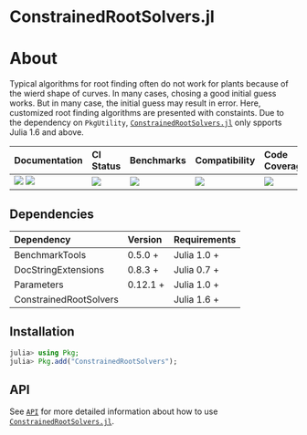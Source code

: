 # ConstrainedRootSolvers.jl

<!-- Links and shortcuts -->
[rs-url]: https://github.com/Yujie-W/ConstrainedRootSolvers.jl
[rs-api]: https://yujie-w.github.io/ConstrainedRootSolvers.jl/stable/API/

[dev-img]: https://img.shields.io/badge/docs-dev-blue.svg
[dev-url]: https://Yujie-W.github.io/ConstrainedRootSolvers.jl/dev/

[rel-img]: https://img.shields.io/badge/docs-stable-blue.svg
[rel-url]: https://Yujie-W.github.io/ConstrainedRootSolvers.jl/stable/

[st-img]: https://github.com/Yujie-W/ConstrainedRootSolvers.jl/workflows/JuliaStable/badge.svg?branch=main
[st-url]: https://github.com/Yujie-W/ConstrainedRootSolvers.jl/actions?query=branch%3A"main"++workflow%3A"JuliaStable"

[min-img]: https://github.com/Yujie-W/ConstrainedRootSolvers.jl/workflows/Julia-1.6/badge.svg?branch=main
[min-url]: https://github.com/Yujie-W/ConstrainedRootSolvers.jl/actions?query=branch%3A"main"++workflow%3A"Julia-1.6"

[bm-img]: https://github.com/Yujie-W/ConstrainedRootSolvers.jl/workflows/Benchmarks/badge.svg?branch=main
[bm-url]: https://github.com/Yujie-W/ConstrainedRootSolvers.jl/actions?query=branch%3A"main"++workflow%3A"Benchmarks"

[cov-img]: https://codecov.io/gh/Yujie-W/ConstrainedRootSolvers.jl/branch/main/graph/badge.svg
[cov-url]: https://codecov.io/gh/Yujie-W/ConstrainedRootSolvers.jl

# About

Typical algorithms for root finding often do not work for plants because of the wierd shape of curves. In many cases, chosing a good initial guess works. But in many case, the initial guess may result in error. Here, customized root finding algorithms are presented with constaints. Due to the dependency on `PkgUtility`, [`ConstrainedRootSolvers.jl`][rs-url] only spports Julia 1.6 and above.

| Documentation                                   | CI Status             | Benchmarks            | Compatibility           | Code Coverage           |
|:------------------------------------------------|:----------------------|:----------------------|:------------------------|:------------------------|
| [![][dev-img]][dev-url] [![][rel-img]][rel-url] | [![][st-img]][st-url] | [![][bm-img]][bm-url] | [![][min-img]][min-url] | [![][cov-img]][cov-url] |




## Dependencies

| Dependency             | Version  | Requirements |
|:-----------------------|:---------|:-------------|
| BenchmarkTools         | 0.5.0 +  | Julia 1.0 +  |
| DocStringExtensions    | 0.8.3 +  | Julia 0.7 +  |
| Parameters             | 0.12.1 + | Julia 1.0 +  |
| ConstrainedRootSolvers |          | Julia 1.6 +  |




## Installation
```julia
julia> using Pkg;
julia> Pkg.add("ConstrainedRootSolvers");
```




## API
See [`API`][rs-api] for more detailed information about how to use [`ConstrainedRootSolvers.jl`][rs-url].

